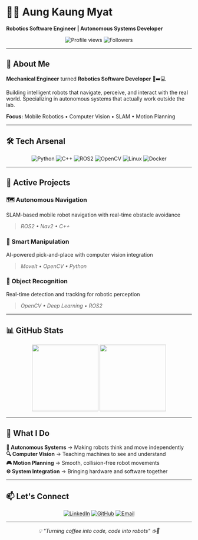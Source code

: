 # 🧑‍🚀 Aung Kaung Myat

**Robotics Software Engineer | Autonomous Systems Developer**

<div align="center">
  <img src="https://komarev.com/ghpvc/?username=AungKaung1928&color=58a6ff&style=flat-square" alt="Profile views" />
  <img src="https://img.shields.io/github/followers/AungKaung1928?style=flat-square&color=58a6ff" alt="Followers" />
</div>

---

## 🚀 About Me

**Mechanical Engineer** turned **Robotics Software Developer** 🔧➡️💻

Building intelligent robots that navigate, perceive, and interact with the real world. Specializing in autonomous systems that actually work outside the lab.

**Focus:** Mobile Robotics • Computer Vision • SLAM • Motion Planning

---

## 🛠️ Tech Arsenal

<div align="center">

![Python](https://img.shields.io/badge/Python-3776AB?style=for-the-badge&logo=python&logoColor=white)
![C++](https://img.shields.io/badge/C++-00599C?style=for-the-badge&logo=c%2B%2B&logoColor=white)
![ROS2](https://img.shields.io/badge/ROS2-22314E?style=for-the-badge&logo=ros&logoColor=white)
![OpenCV](https://img.shields.io/badge/OpenCV-5C3EE8?style=for-the-badge&logo=opencv&logoColor=white)
![Linux](https://img.shields.io/badge/Linux-FCC624?style=for-the-badge&logo=linux&logoColor=black)
![Docker](https://img.shields.io/badge/Docker-2496ED?style=for-the-badge&logo=docker&logoColor=white)

</div>

---

## 🎯 Active Projects

### 🗺️ **Autonomous Navigation** 
SLAM-based mobile robot navigation with real-time obstacle avoidance
> *ROS2 • Nav2 • C++*

### 🦾 **Smart Manipulation**
AI-powered pick-and-place with computer vision integration  
> *MoveIt • OpenCV • Python*

### 👀 **Object Recognition**
Real-time detection and tracking for robotic perception
> *OpenCV • Deep Learning • ROS2*

---

## 📊 GitHub Stats

<div align="center">
<img height="180em" src="https://github-readme-stats.vercel.app/api?username=AungKaung1928&show_icons=true&theme=github_dark&hide_border=true&title_color=58a6ff&icon_color=58a6ff" />
<img height="180em" src="https://github-readme-stats.vercel.app/api/top-langs/?username=AungKaung1928&layout=compact&theme=github_dark&hide_border=true&title_color=58a6ff" />
</div>

---

## 🎯 What I Do

**🤖 Autonomous Systems** → Making robots think and move independently  
**🔍 Computer Vision** → Teaching machines to see and understand  
**🎮 Motion Planning** → Smooth, collision-free robot movements  
**⚙️ System Integration** → Bringing hardware and software together  

---

## 📫 Let's Connect

<div align="center">

[![LinkedIn](https://img.shields.io/badge/LinkedIn-0A66C2?style=for-the-badge&logo=linkedin&logoColor=white)](https://www.linkedin.com/in/aung-kaung-myat-30943a215/)
[![GitHub](https://img.shields.io/badge/GitHub-181717?style=for-the-badge&logo=github&logoColor=white)](https://github.com/AungKaung1928)
[![Email](https://img.shields.io/badge/Email-EA4335?style=for-the-badge&logo=gmail&logoColor=white)](mailto:aungkaungmyattt1928@gmail.com)

</div>

---

<div align="center">
<i>💡 "Turning coffee into code, code into robots" ☕🤖</i>
</div>
